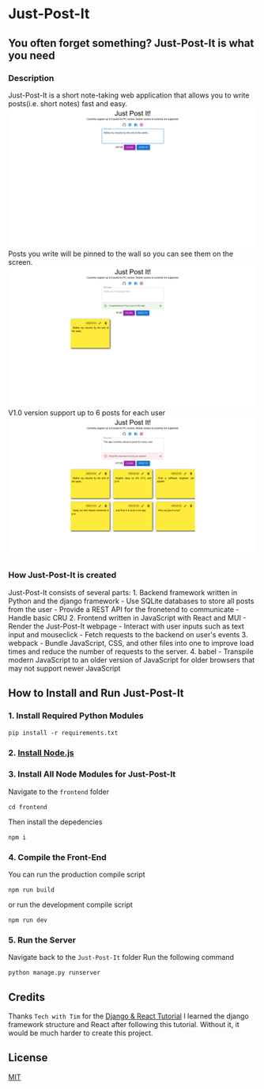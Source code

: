 # Just-Post-It

## You often forget something? **Just-Post-It** is what you need

### Description
Just-Post-It is a short note-taking web application that allows you to write posts(i.e. short notes) fast and easy.
![Alt][1]
Posts you write will be pinned to the wall so you can see them on the screen.
![Alt][2]
V1.0 version support up to 6 posts for each user
![Alt][3]

### How Just-Post-It is created
Just-Post-It consists of several parts:
	1. Backend framework written in Python and the django framework
		- Use SQLite databases to store all posts from the user
		- Provide a REST API for the fronetend to communicate
		- Handle basic CRU
	2. Frontend written in JavaScript with React and MUI
		- Render the Just-Post-It webpage
		- Interact with user inputs such as text input and mouseclick
		- Fetch requests to the backend on user's events
	3. webpack
		- Bundle JavaScript, CSS, and other files into one to improve load times and reduce the number of requests to the server.
	4. babel
		- Transpile modern JavaScript to an older version of JavaScript for older browsers that may not support newer JavaScript

## How to Install and Run Just-Post-It

### 1. Install Required Python Modules

```shell
pip install -r requirements.txt
```
### 2. [Install Node.js](https://nodejs.org/en/)

### 3. Install All Node Modules for Just-Post-It
Navigate to the `frontend` folder
```shell
cd frontend
```
Then install the depedencies
```shell
npm i
```
### 4. Compile the Front-End
You can run the production compile script
```shell
npm run build
```
or run the development compile script
```shell
npm run dev
```
### 5. Run the Server
Navigate back to the `Just-Post-It` folder
Run the following command
```shell
python manage.py runserver
```

## Credits
Thanks `Tech with Tim` for the [Django & React Tutorial](https://www.youtube.com/playlist?list=PLzMcBGfZo4-kCLWnGmK0jUBmGLaJxvi4j)
I learned the django framework structure and React after following this tutorial.
Without it, it would be much harder to create this project.

## License

[MIT](https://choosealicense.com/licenses/mit/)

[1]: /imgs/Demo_1.png "Input"
[2]: /imgs/Demo_2.png "Post it"
[3]: /imgs/Demo_3.png "Maximum posts"
